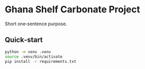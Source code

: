 # Ghana Shelf Carbonate Project
Short one‑sentence purpose.

## Quick‑start
```bash
python -m venv .venv
source .venv/bin/activate
pip install -r requirements.txt
